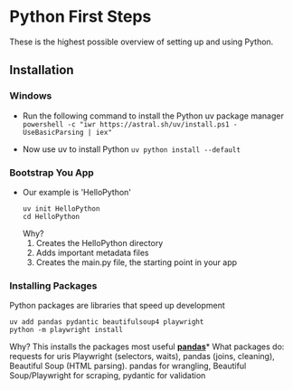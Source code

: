 # Python First Steps
These is the highest possible overview of setting up and using Python.

## Installation

### Windows
* Run the following command to install the Python uv package manager
  ```powershell -c "iwr https://astral.sh/uv/install.ps1 -UseBasicParsing | iex"```

* Now use uv to install Python
  ```uv python install --default```

### Bootstrap You App

* Our example is 'HelloPython'
  ```
  uv init HelloPython
  cd HelloPython
  ```
  Why?
    1. Creates the HelloPython directory
    2. Adds important metadata files
    3. Creates the main.py file, the starting point in your app
   
### Installing Packages
Python packages are libraries that speed up development

```
uv add pandas pydantic beautifulsoup4 playwright
python -m playwright install
```
Why? This installs the packages most useful
  **[pandas](<link to pandas>)*** <what pandas does>
  <do the rest>
What packages do:
requests for uris
Playwright (selectors, waits), 
pandas (joins, cleaning), 
Beautiful Soup (HTML parsing).
pandas for wrangling, 
Beautiful Soup/Playwright for scraping, 
pydantic for validation

<SPLIT OFF EDITORS TO OWN FILE. REDO THE HEADINGS OF EDITORS TO MATCH ITS OWN FILE>
